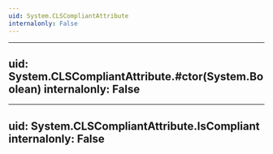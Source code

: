 ```yaml
---
uid: System.CLSCompliantAttribute
internalonly: False
---
```


---
uid: System.CLSCompliantAttribute.#ctor(System.Boolean)
internalonly: False
---

---
uid: System.CLSCompliantAttribute.IsCompliant
internalonly: False
---
